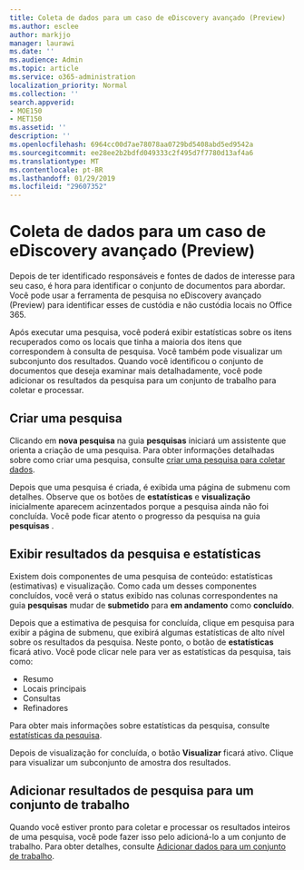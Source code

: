 ```yaml
---
title: Coleta de dados para um caso de eDiscovery avançado (Preview)
ms.author: esclee
author: markjjo
manager: laurawi
ms.date: ''
ms.audience: Admin
ms.topic: article
ms.service: o365-administration
localization_priority: Normal
ms.collection: ''
search.appverid:
- MOE150
- MET150
ms.assetid: ''
description: ''
ms.openlocfilehash: 6964cc00d7ae78078aa0729bd5408abd5ed9542a
ms.sourcegitcommit: ee28ee2b2bdfd049333c2f495d7f7780d13af4a6
ms.translationtype: MT
ms.contentlocale: pt-BR
ms.lasthandoff: 01/29/2019
ms.locfileid: "29607352"
---
```

# <a name="collecting-data-for-a-case-in-advanced-ediscovery-preview"></a>Coleta de dados para um caso de eDiscovery avançado (Preview)

Depois de ter identificado responsáveis e fontes de dados de interesse para seu caso, é hora para identificar o conjunto de documentos para abordar. Você pode usar a ferramenta de pesquisa no eDiscovery avançado (Preview) para identificar esses de custódia e não custódia locais no Office 365.

Após executar uma pesquisa, você poderá exibir estatísticas sobre os itens recuperados como os locais que tinha a maioria dos itens que correspondem à consulta de pesquisa. Você também pode visualizar um subconjunto dos resultados. Quando você identificou o conjunto de documentos que deseja examinar mais detalhadamente, você pode adicionar os resultados da pesquisa para um conjunto de trabalho para coletar e processar.

## <a name="create-a-search"></a>Criar uma pesquisa

Clicando em **nova pesquisa** na guia **pesquisas** iniciará um assistente que orienta a criação de uma pesquisa. Para obter informações detalhadas sobre como criar uma pesquisa, consulte [criar uma pesquisa para coletar dados](create-search-to-collect-data.md).

Depois que uma pesquisa é criada, é exibida uma página de submenu com detalhes. Observe que os botões de **estatísticas** e **visualização** inicialmente aparecem acinzentados porque a pesquisa ainda não foi concluída. Você pode ficar atento o progresso da pesquisa na guia **pesquisas** .

## <a name="view-search-results-and-statistics"></a>Exibir resultados da pesquisa e estatísticas
Existem dois componentes de uma pesquisa de conteúdo: estatísticas (estimativas) e visualização. Como cada um desses componentes concluídos, você verá o status exibido nas colunas correspondentes na guia **pesquisas** mudar de **submetido** para **em andamento** como **concluído**.

Depois que a estimativa de pesquisa for concluída, clique em pesquisa para exibir a página de submenu, que exibirá algumas estatísticas de alto nível sobre os resultados da pesquisa. Neste ponto, o botão de **estatísticas** ficará ativo. Você pode clicar nele para ver as estatísticas da pesquisa, tais como:

- Resumo
- Locais principais
- Consultas
- Refinadores

Para obter mais informações sobre estatísticas da pesquisa, consulte [estatísticas da pesquisa](search-statistics.md).

Depois de visualização for concluída, o botão **Visualizar** ficará ativo. Clique para visualizar um subconjunto de amostra dos resultados.

## <a name="adding-search-results-to-a-working-set"></a>Adicionar resultados de pesquisa para um conjunto de trabalho

Quando você estiver pronto para coletar e processar os resultados inteiros de uma pesquisa, você pode fazer isso pelo adicioná-lo a um conjunto de trabalho. Para obter detalhes, consulte [Adicionar dados para um conjunto de trabalho](add-data-to-working-set.md). 